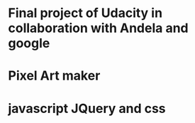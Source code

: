# Final project of Udacity in collaboration with Andela and google
# Pixel Art maker
#  javascript JQuery and css

